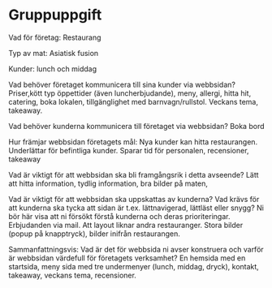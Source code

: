 # Gruppuppgift

Vad för företag: Restaurang

Typ av mat: Asiatisk fusion

Kunder: lunch och middag

Vad behöver företaget kommunicera till sina kunder via webbsidan? Priser,kött typ öppettider (även luncherbjudande), meny, allergi, hitta hit, catering, boka lokalen, tillgänglighet med barnvagn/rullstol. Veckans tema, takeaway.

Vad behöver kunderna kommunicera till företaget via webbsidan? Boka bord

Hur främjar webbsidan företagets mål: Nya kunder kan hitta restaurangen. Underlättar för befintliga kunder. Sparar tid för personalen, recensioner, takeaway

Vad är viktigt för att webbsidan ska bli framgångsrik i detta avseende? Lätt att hitta information, tydlig information, bra bilder på maten, 

Vad är viktigt för att webbsidan ska uppskattas av kunderna? Vad krävs för att kunderna ska tycka att sidan är t.ex. lättnavigerad, lättläst eller snygg? Ni bör här visa att ni försökt förstå kunderna och deras prioriteringar.  Erbjudanden via mail.  Att layout liknar andra restauranger. Stora bilder (popup på knapptryck), bilder inifrån restaurangen.

Sammanfattningsvis: Vad är det för webbsida ni avser konstruera och varför är webbsidan värdefull för företagets verksamhet? En hemsida med en startsida, meny sida med tre undermenyer (lunch, middag, dryck), kontakt, takeaway, veckans tema, recensioner.


